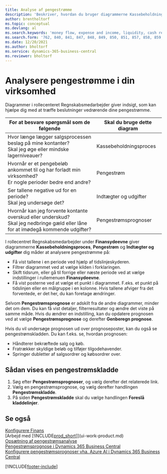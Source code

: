 ```yaml
---
title: Analyse af pengestrømme
description: 'Beskriver, hvordan du bruger diagrammerne Kassebeholdningsproces, Indtægter og udgifter, Pengestrøm og Pengestrømsprognose til at analysere tidligere og fremtidige pengestrømme til og fra din virksomhed.'
author: brentholtorf
ms.topic: conceptual
ms.devlang: al
ms.search.keywords: 'money flow, expense and income, liquidity, cash receipts minus cash payments, Cartera'
ms.search.form: '762, 840, 841, 847, 848, 849, 850, 851, 857, 858, 859, 860, 862, 863, 865, 866, 867, 868, 869, 1818'
ms.date: 12/20/2021
ms.author: bholtorf
ms.service: dynamics-365-business-central
ms.reviewer: bholtorf
---
```

# <a name="analyze-cash-flow-in-your-company"></a>Analysere pengestrømme i din virksomhed
Diagrammer i rollecenteret Regnskabsmedarbejder giver indsigt, som kan hjælpe dig med at træffe beslutninger vedrørende dine pengestrømme.  

| For at besvare spørgsmål som de følgende | Skal du bruge dette diagram |
| --- | --- |
| Hvor længe lægger salgsprocessen beslag på mine kontanter?</br> Skal jeg øge eller mindske lagerniveauer? |Kassebeholdningsproces |
| Hvornår er et pengebeløb ankommet til og har forladt min virksomhed?</br> Er nogle perioder bedre end andre? |Pengestrøm |
| Ser tallene negative ud for en periode?</br> Skal jeg undersøge det? |Indtægter og udgifter |
| Hvornår kan jeg forvente kontante overskud eller underskud?</br> Skal jeg nedbringe gæld eller låne for at imødegå kommende udgifter? |Pengestrømsprognoser |

I rollecentret Regnskabsmedarbejder under **Finansydeevne** giver diagrammerne **Kassebeholdningsproces**, **Pengestrøm** og **Indtægter og udgifter** dig måder at analysere pengestrømme på:  

* Få vist tallene i en periode ved hjælp af tidslinjeskyderen.  
* Filtrer diagrammet ved at vælge kilden i forklaringen.  
* Skift tidsrum, eller gå til forrige eller næste periode ved at vælge indstillinger i rullemenuen **Finansydeevne**.  
* Få vist posterne ved at vælge et punkt i diagrammet. F.eks. et punkt på tidslinjen eller en målgruppe i en kolonne. Hvis tallene afviger fra det forventede, er det her, du kan foretage ændringer.  

Selvom **Pengestrømsprognose** er adskilt fra de andre diagrammer, minder det om dem. Du kan få vist detaljer, filterresultater og ændre det viste på samme måde. Hvis du ændrer en indstilling, kan du opdatere prognosen ved at vælge **Pengestrømsprognose** og derefter **Genberegn prognose**.

Hvis du vil undersøge prognosen ud over prognoseposter, kan du også se pengestrømskladden. Du kan f.eks. se, hvordan prognosen:

* Håndterer bekræftede salg og køb.  
* Fratrækker skyldige beløb og tilføjer tilgodehavender.  
* Springer dubletter af salgsordrer og købsordrer over.  

## <a name="to-view-a-cash-flow-worksheet"></a>Sådan vises en pengestrømskladde

1. Søg efter **Pengestrømsprognoser**, og vælg derefter det relaterede link.  
2. Vælg en pengestrømsprognose, og vælg derefter handlingen **Pengestrømskladde**.  
3. På siden **Pengestrømskladde** skal du vælge handlingen **Foreslå kladdelinjer**.  

## <a name="see-also"></a>Se også

[Konfigurere Finans](finance-setup-finance.md)  
[Arbejd med [!INCLUDE[prod_short](includes/prod_short.md)]](ui-work-product.md)  
[Opsætning af pengestrømsanalyse](finance-setup-cash-flow-analyses.md)  
[Pengestrømsprognose i Dynamics 365 Business Central](/training/modules/forecast-cash-flow-dynamics-365-business-central/index)  
[Konfigurere pengestrømsprognoser vha. Azure AI i Dynamics 365 Business Central](/training/modules/setup-cash-flow-forecasts/)  

[!INCLUDE[footer-include](includes/footer-banner.md)]
